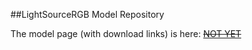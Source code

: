 ##LightSourceRGB  Model Repository

The model page (with download links) is here:
[~~NOT YET~~](http://STEM-Dev.github.io/LightSourceRGB/) 

